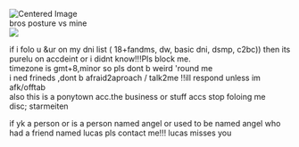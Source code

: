 <img src="https://komarev.com/ghpvc/?username=s7ri&color=ff6f66&label=losers" alt="Centered Image"> <br>
bros posture vs mine<br>
![](https://files.catbox.moe/7us2gt.jpg)

if i folo u &ur on my dni list ( 18+fandms, dw, basic dni, dsmp, c2bc)) then its purelu on accdeint or i didnt know!!!Pls block me. <br>
timezone is gmt+8,minor so pls dont b weird 'round me <br>
i ned frineds ,dont b afraid2aproach / talk2me !!ill respond unless im afk/offtab <br>
also this is a ponytown acc.the business or stuff accs stop foloing me <br>
disc; starmeiten

if yk a person or is a person named angel or used to be named angel who had a friend named lucas pls contact me!!! lucas misses you 




















 
















<!--
**s7ri/s7ri** is a ✨ _special_ ✨ repository because its `README.md` (this file) appears on your GitHub profile.

Here are some ideas to get you started:

- 🔭 I’m currently working on ...
- 🌱 I’m currently learning ...
- 👯 I’m looking to collaborate on ...
- 🤔 I’m looking for help with ...
- 💬 Ask me about ...
- 📫 How to reach me: ...
- 😄 Pronouns: ...
- ⚡ Fun fact: ...
-->
